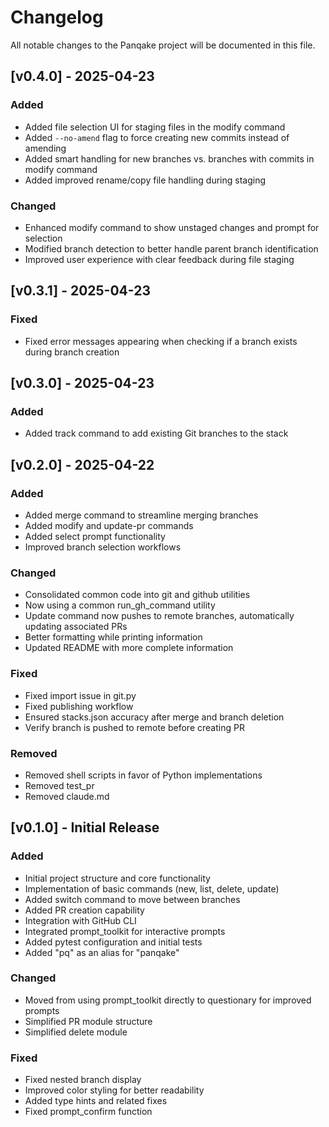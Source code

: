 # Changelog

All notable changes to the Panqake project will be documented in this file.
## [v0.4.0] - 2025-04-23

### Added
- Added file selection UI for staging files in the modify command
- Added `--no-amend` flag to force creating new commits instead of amending
- Added smart handling for new branches vs. branches with commits in modify command
- Added improved rename/copy file handling during staging

### Changed
- Enhanced modify command to show unstaged changes and prompt for selection
- Modified branch detection to better handle parent branch identification
- Improved user experience with clear feedback during file staging

## [v0.3.1] - 2025-04-23

### Fixed
- Fixed error messages appearing when checking if a branch exists during branch creation

## [v0.3.0] - 2025-04-23

### Added
- Added track command to add existing Git branches to the stack

## [v0.2.0] - 2025-04-22

### Added
- Added merge command to streamline merging branches
- Added modify and update-pr commands
- Added select prompt functionality
- Improved branch selection workflows

### Changed
- Consolidated common code into git and github utilities
- Now using a common run_gh_command utility
- Update command now pushes to remote branches, automatically updating associated PRs
- Better formatting while printing information
- Updated README with more complete information

### Fixed
- Fixed import issue in git.py
- Fixed publishing workflow
- Ensured stacks.json accuracy after merge and branch deletion
- Verify branch is pushed to remote before creating PR

### Removed
- Removed shell scripts in favor of Python implementations
- Removed test_pr
- Removed claude.md

## [v0.1.0] - Initial Release

### Added
- Initial project structure and core functionality
- Implementation of basic commands (new, list, delete, update)
- Added switch command to move between branches
- Added PR creation capability
- Integration with GitHub CLI
- Integrated prompt_toolkit for interactive prompts
- Added pytest configuration and initial tests
- Added "pq" as an alias for "panqake"

### Changed
- Moved from using prompt_toolkit directly to questionary for improved prompts
- Simplified PR module structure
- Simplified delete module

### Fixed
- Fixed nested branch display
- Improved color styling for better readability
- Added type hints and related fixes
- Fixed prompt_confirm function

